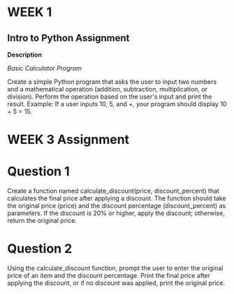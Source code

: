 # WEEK 1
## Intro to Python Assignment 

**Description** 

*Basic Calculator Program* 

Create a simple Python program that asks the user to input two numbers and a mathematical operation (addition, subtraction, multiplication, or division).
Perform the operation based on the user's input and print the result.
Example: If a user inputs 10, 5, and +, your program should display 10 + 5 = 15. 




# WEEK 3 Assignment
# Question 1
Create a function named calculate_discount(price, discount_percent) that calculates the final price after applying a discount. The function should take the original price (price) and the discount percentage (discount_percent) as parameters. If the discount is 20% or higher, apply the discount; otherwise, return the original price. 


# Question 2
Using the calculate_discount function, prompt the user to enter the original price of an item and the discount percentage. Print the final price after applying the discount, or if no discount was applied, print the original price.
